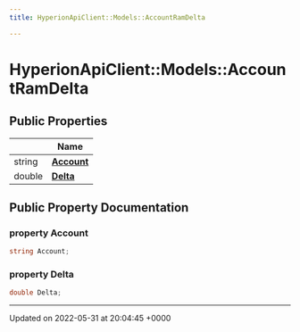 ```yaml
---
title: HyperionApiClient::Models::AccountRamDelta

---
```


# HyperionApiClient::Models::AccountRamDelta





## Public Properties

|                | Name           |
| -------------- | -------------- |
| string | **[Account](/Classes/class_hyperion_api_client_1_1_models_1_1_account_ram_delta.md#property-account)**  |
| double | **[Delta](/Classes/class_hyperion_api_client_1_1_models_1_1_account_ram_delta.md#property-delta)**  |

## Public Property Documentation

### property Account

```csharp
string Account;
```


### property Delta

```csharp
double Delta;
```


-------------------------------

Updated on 2022-05-31 at 20:04:45 +0000